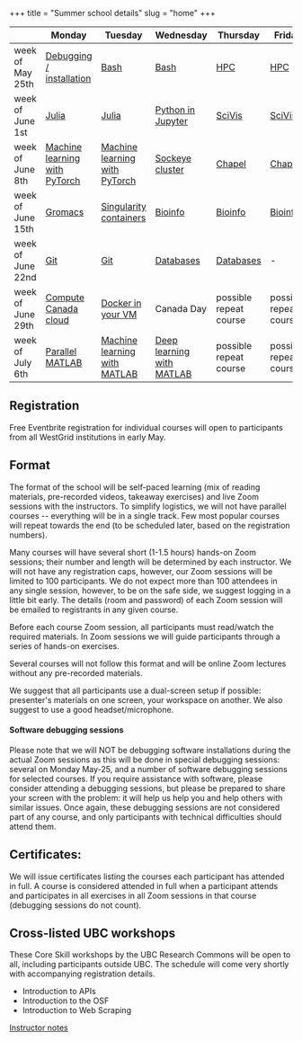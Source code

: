 +++
title = "Summer school details"
slug = "home"
+++

| | Monday | Tuesday | Wednesday | Thursday | Friday |
| -- | -- | -- | -- | -- | -- |
week of May 25th | [Debugging / installation](../debug) | [Bash](../bash-menu) | [Bash](../bash-menu) | [HPC](../hpc-menu) | [HPC](../hpc-menu) |
week of June 1st | [Julia](../julia) | [Julia](../julia) | [Python in Jupyter](../jupyter) | [SciVis](../vis-menu) | [SciVis](../vis-menu) |
week of June 8th | [Machine learning with PyTorch](../ml) | [Machine learning with PyTorch](../ml) | [Sockeye cluster](../sockeye) | [Chapel](../chapel-menu) | [Chapel](../chapel-menu) |
week of June 15th | [Gromacs](../gromacs) | [Singularity containers](../singularity) | [Bioinfo](../bioinfo) | [Bioinfo](../bioinfo) | [Bioinfo](../bioinfo) |
week of June 22nd | [Git](../git) | [Git](../git) | [Databases](../databases) | [Databases](../databases) | - |
week of June 29th | [Compute Canada cloud](../cloud) | [Docker in your VM](../docker) | Canada Day | possible repeat course | possible repeat course |
week of July 6th | [Parallel MATLAB](../matlab) | [Machine learning with MATLAB](../matlab) | [Deep learning with MATLAB](../matlab) | possible repeat course | possible repeat course |

## Registration

Free Eventbrite registration for individual courses will open to participants from all WestGrid
institutions in early May.

<!-- Please register via -->
<!-- [this page](https://www.eventbrite.com/e/westgrid-research-computing-summer-school-2020-online-tickets-102614093516). Researchers, -->
<!-- students, or staff members at Canadian post-secondary institutions and other research organizations can -->
<!-- register for our school. All research disciplines and skill levels are welcome to participate. Some -->
<!-- courses may require some pre-requisite knowledge. Please see the notes below and check the course -->
<!-- descriptions for more details. -->

<!-- <\!-- Note: If you are an international researcher / student living outside of Canada and you have no relation -\-> -->
<!-- <\!-- to a Canadian post-secondary institution, then you cannot register; however, you are welcome to browse -\-> -->
<!-- <\!-- WestGrid's Training Materials website for similar resources and recorded videos. -\-> -->



## Format

The format of the school will be self-paced learning (mix of reading materials, pre-recorded videos,
takeaway exercises) and live Zoom sessions with the instructors. To simplify logistics, we will not have
parallel courses -- everything will be in a single track. Few most popular courses will repeat towards
the end (to be scheduled later, based on the registration numbers).

Many courses will have several short (1-1.5 hours) hands-on Zoom sessions; their number and length will
be determined by each instructor. We will not have any registration caps, however, our Zoom sessions will
be limited to 100 participants. We do not expect more than 100 attendees in any single session, however,
to be on the safe side, we suggest logging in a little bit early. The details (room and password) of each
Zoom session will be emailed to registrants in any given course.

Before each course Zoom session, all participants must read/watch the required materials. In Zoom
sessions we will guide participants through a series of hands-on exercises.

Several courses will not follow this format and will be online Zoom lectures without any pre-recorded
materials.

We suggest that all participants use a dual-screen setup if possible: presenter's materials on one
screen, your workspace on another. We also suggest to use a good headset/microphone.

<!-- - tracking attendance: type your name + some small tidbit into the etherpad (or similar), or use socrative with names -->
<!-- - will not be recorded -->

#### Software debugging sessions

Please note that we will NOT be debugging software installations during the actual Zoom sessions as this
will be done in special debugging sessions: several on Monday May-25, and a number of software debugging
sessions for selected courses. If you require assistance with software, please consider attending a
debugging sessions, but please be prepared to share your screen with the problem: it will help us help
you and help others with similar issues. Once again, these debugging sessions are not considered part of
any course, and only participants with technical difficulties should attend them.

## Certificates:

We will issue certificates listing the courses each participant has attended in full. A course is
considered attended in full when a participant attends and participates in all exercises in all Zoom
sessions in that course (debugging sessions do not count).

## Cross-listed UBC workshops

These Core Skill workshops by the UBC Research Commons will be open to all, including participants
outside UBC. The schedule will come very shortly with accompanying registration details.

- Introduction to APIs
- Introduction to the OSF
- Introduction to Web Scraping

[Instructor notes](../instructor)

<!--   - perhaps get in touch with Phil Richardson (he gave them out last year) -->

<!-- Site courses: -->
<!-- - 'Gromacs and NAMD code optimization' by Olivier Fisette -->
<!-- - 'Intro to Sockeye cluster' by Roman Baranowski -->
<!-- - 'CC cloud' by Venkat Mahadevan -->
<!-- - 'Docker in your VM' by Jacob Boschee -->
<!-- - 'Introduction to databases on Cedar' by Wolfgang Richter -->
<!-- - 'Software Installation' by Ali Kerrache -->
<!-- - 'Virtual Machines in CC cloud' by Grigory Shamov -->
<!-- - 'Singularity' by Grigory Shamov -->

<!-- Third-party courses: -->
<!-- - GPU-related by NVIDIA -->
<!-- - Amazon's Cloud -->
<!-- - Bioinformatics session by Phillip Richmond, Matthew Douglas, Brian McConeghy -->
<!-- - 'MATLAB Parallel Computing', tentatively by Sam Marshalik -->
<!-- - 'Practical Applications of Deep Learning with MATLAB', tentatively by Reece Teramoto -->
<!-- - 'Jupyter Notebooks' by Ian Allison -->
